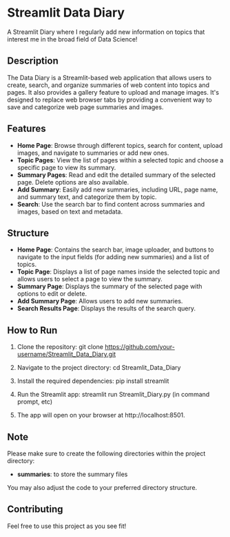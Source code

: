 # Streamlit Data Diary

A Streamlit Diary where I regularly add new information on topics that interest me in the broad field of Data Science!

## Description

The Data Diary is a Streamlit-based web application that allows users to create, search, and organize summaries of web content into topics and pages. It also provides a gallery feature to upload and manage images. It's designed to replace web browser tabs by providing a convenient way to save and categorize web page summaries and images.

## Features

- **Home Page**: Browse through different topics, search for content, upload images, and navigate to summaries or add new ones.
- **Topic Pages**: View the list of pages within a selected topic and choose a specific page to view its summary.
- **Summary Pages**: Read and edit the detailed summary of the selected page. Delete options are also available.
- **Add Summary**: Easily add new summaries, including URL, page name, and summary text, and categorize them by topic.
- **Search**: Use the search bar to find content across summaries and images, based on text and metadata.


## Structure

- **Home Page**: Contains the search bar, image uploader, and buttons to navigate to the input fields (for adding new summaries) and a list of topics.
- **Topic Page**: Displays a list of page names inside the selected topic and allows users to select a page to view the summary.
- **Summary Page**: Displays the summary of the selected page with options to edit or delete.
- **Add Summary Page**: Allows users to add new summaries.
- **Search Results Page**: Displays the results of the search query.


## How to Run

1. Clone the repository:
   git clone https://github.com/your-username/Streamlit_Data_Diary.git

2. Navigate to the project directory:
   cd Streamlit_Data_Diary

3. Install the required dependencies:
   pip install streamlit

4. Run the Streamlit app:
   streamlit run Streamlit_Diary.py (in command prompt, etc)

5. The app will open on your browser at http://localhost:8501.

## Note

Please make sure to create the following directories within the project directory:
- **summaries**: to store the summary files

You may also adjust the code to your preferred directory structure.

## Contributing

Feel free to use this project as you see fit!
